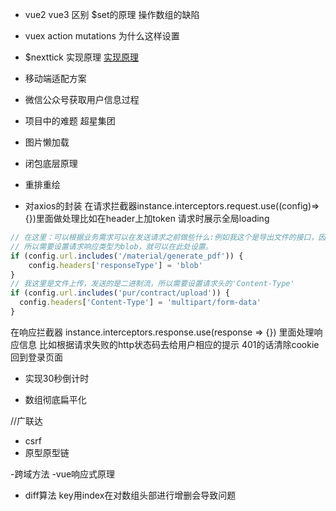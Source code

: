 - vue2 vue3 区别 $set的原理 操作数组的缺陷  

- vuex action mutations 为什么这样设置



- $nexttick 实现原理  [实现原理](https://blog.csdn.net/weixin_53312997/article/details/126979838) 

- 移动端适配方案

- 微信公众号获取用户信息过程

- 项目中的难题   超星集团

- 图片懒加载

- 闭包底层原理
    

- 重排重绘

- 对axios的封装
在请求拦截器instance.interceptors.request.use((config)=>{})里面做处理比如在header上加token 请求时展示全局loading 
```javascript
// 在这里：可以根据业务需求可以在发送请求之前做些什么:例如我这个是导出文件的接口，因为返回的是二进制流，
// 所以需要设置请求响应类型为blob，就可以在此处设置。
if (config.url.includes('/material/generate_pdf')) {
    config.headers['responseType'] = 'blob'
}
// 我这里是文件上传，发送的是二进制流，所以需要设置请求头的'Content-Type'
if (config.url.includes('pur/contract/upload')) {
  config.headers['Content-Type'] = 'multipart/form-data'
}
```
在响应拦截器 instance.interceptors.response.use(response => {}) 里面处理响应信息 比如根据请求失败的http状态码去给用户相应的提示 401的话清除cookie 回到登录页面

- 实现30秒倒计时

- 数组彻底扁平化 

//广联达
- csrf
- 原型原型链

-跨域方法
-vue响应式原理
- diff算法 key用index在对数组头部进行增删会导致问题 


